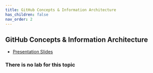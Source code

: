 ```yaml
---
title: GitHub Concepts & Information Architecture
has_children: false
nav_order: 2
---
```



## GitHub Concepts & Information Architecture

- [Presentation Slides](../../assets/slides/GitHubConcepts.pdf) 

### There is no lab for this topic


